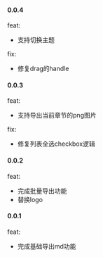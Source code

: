 #### 0.0.4

feat:

* 支持切换主题

fix:

* 修复drag的handle

#### 0.0.3

feat:

* 支持导出当前章节的png图片

fix:

* 修复列表全选checkbox逻辑

#### 0.0.2

feat:

* 完成批量导出功能
* 替换logo

#### 0.0.1

feat:

- 完成基础导出md功能
